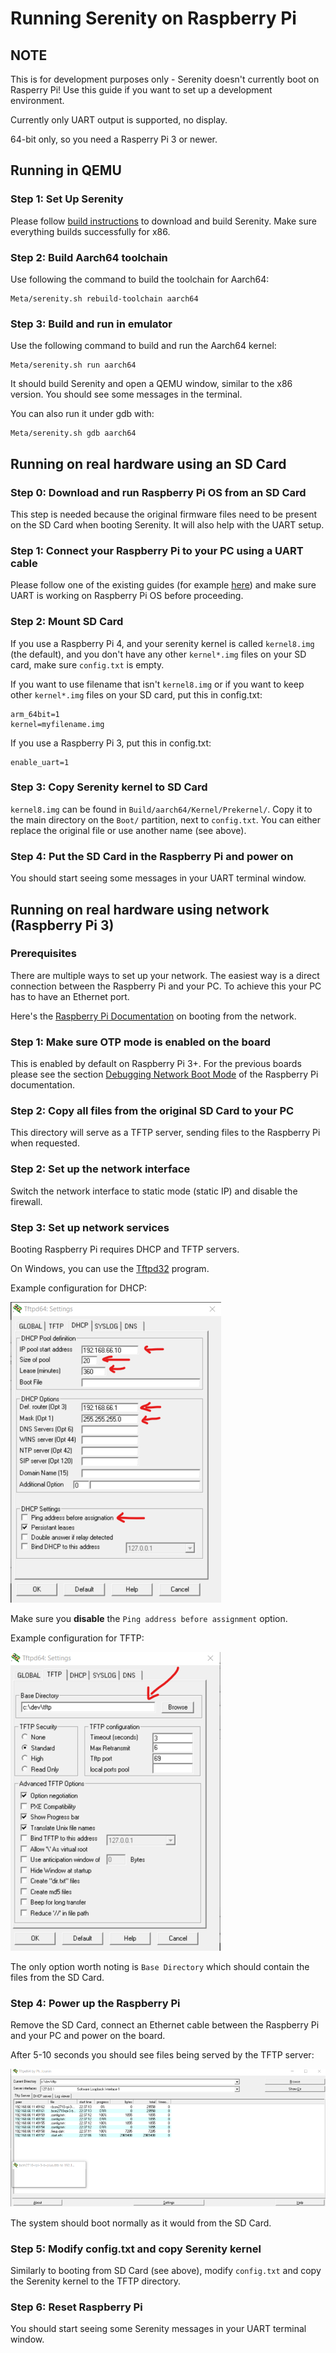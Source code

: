 # Running Serenity on Raspberry Pi

## NOTE

This is for development purposes only - Serenity doesn't currently boot on Rasperry Pi! Use this guide if you want to set up a development environment.

Currently only UART output is supported, no display.

64-bit only, so you need a Rasperry Pi 3 or newer.

## Running in QEMU

### Step 1: Set Up Serenity

Please follow [build instructions](../man9/BuildInstructions.md) to download and build Serenity. Make sure everything builds successfully for x86.

### Step 2: Build Aarch64 toolchain

Use following the command to build the toolchain for Aarch64:

```console
Meta/serenity.sh rebuild-toolchain aarch64
```

### Step 3: Build and run in emulator

Use the following command to build and run the Aarch64 kernel:

```console
Meta/serenity.sh run aarch64
```

It should build Serenity and open a QEMU window, similar to the x86 version. You should see some messages in the terminal.

You can also run it under gdb with:

```console
Meta/serenity.sh gdb aarch64
```

## Running on real hardware using an SD Card

### Step 0: Download and run Raspberry Pi OS from an SD Card

This step is needed because the original firmware files need to be present on the SD Card when booting Serenity. It will also help with the UART setup.

### Step 1: Connect your Raspberry Pi to your PC using a UART cable

Please follow one of the existing guides (for example [here](https://scribles.net/setting-up-serial-communication-between-raspberry-pi-and-pc)) and make sure UART is working on Raspberry Pi OS before proceeding.

### Step 2: Mount SD Card

If you use a Raspberry Pi 4, and your serenity kernel is called `kernel8.img`
(the default), and you don't have any other `kernel*.img` files on your SD
card, make sure `config.txt` is empty.

If you want to use filename that isn't `kernel8.img` or if you want to keep
other `kernel*.img` files on your SD card, put this in config.txt:

```
arm_64bit=1
kernel=myfilename.img
```

If you use a Raspberry Pi 3, put this in config.txt:

```
enable_uart=1
```

### Step 3: Copy Serenity kernel to SD Card

`kernel8.img` can be found in `Build/aarch64/Kernel/Prekernel/`. Copy it to the main directory on the `Boot/` partition, next to `config.txt`. You can either replace the original file or use another name (see above).

### Step 4: Put the SD Card in the Raspberry Pi and power on

You should start seeing some messages in your UART terminal window.

## Running on real hardware using network (Raspberry Pi 3)

### Prerequisites

There are multiple ways to set up your network. The easiest way is a direct connection between the Raspberry Pi and your PC. To achieve this your PC has to have an Ethernet port.

Here's the [Raspberry Pi Documentation](https://www.raspberrypi.com/documentation/computers/raspberry-pi.html#debugging-network-boot-mode) on booting from the network.

### Step 1: Make sure OTP mode is enabled on the board 

This is enabled by default on Raspberry Pi 3+. For the previous boards please see the section [Debugging Network Boot Mode](https://www.raspberrypi.com/documentation/computers/raspberry-pi.html#debugging-network-boot-mode) of the Raspberry Pi documentation.

### Step 2: Copy all files from the original SD Card to your PC

This directory will serve as a TFTP server, sending files to the Raspberry Pi when requested.

### Step 2: Set up the network interface

Switch the network interface to static mode (static IP) and disable the firewall.

### Step 3: Set up network services

Booting Raspberry Pi requires DHCP and TFTP servers.

On Windows, you can use the [Tftpd32](https://bitbucket.org/phjounin/tftpd64/src/master/) program.

Example configuration for DHCP:

![](Tftpd32_Dhcp.png)

Make sure you **disable** the `Ping address before assignment` option.

Example configuration for TFTP:

![](Tftpd32_Tftp.png)

The only option worth noting is `Base Directory` which should contain the files from the SD Card.

### Step 4: Power up the Raspberry Pi

Remove the SD Card, connect an Ethernet cable between the Raspberry Pi and your PC and power on the board.

After 5-10 seconds you should see files being served by the TFTP server:

![](Tftpd32_Serving.png)

The system should boot normally as it would from the SD Card.

### Step 5: Modify config.txt and copy Serenity kernel

Similarly to booting from SD Card (see above), modify `config.txt` and copy the Serenity kernel to the TFTP directory.

### Step 6: Reset Raspberry Pi

You should start seeing some Serenity messages in your UART terminal window.
